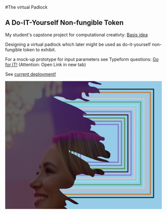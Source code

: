 #The virtual Padlock
## A Do-IT-Yourself Non-fungible Token

My student's capstone project for computational creativty: [Basis idea](DIY_NFT_Padlock_Idea.pdf)

Designing a virtual padlock which later might be used as do-it-yourself non-fungible token to exhibit.

For a mock-up prototype for input parameters see Typeform questions: [Go for IT!](https://d23ts0502kd.typeform.com/to/PJymS2qK) (Attention: Open Link in new tab)

See [current deployment!](https://play.rosebud.ai/p/c2097f36-5a57-4170-aa96-44c9f5a3fcb8) 

![Logo](/DIY_NFT_Images/DIY_NFT_Logo.png)
